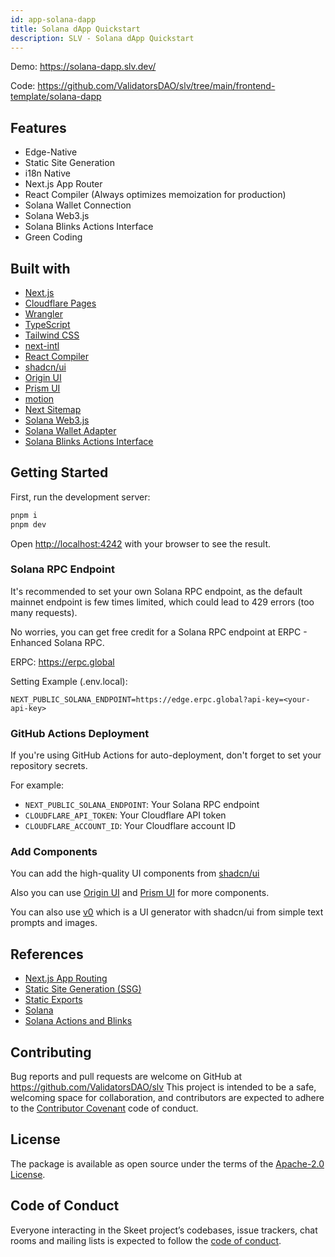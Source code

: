 ```yaml
---
id: app-solana-dapp
title: Solana dApp Quickstart
description: SLV - Solana dApp Quickstart
---
```


Demo: https://solana-dapp.slv.dev/

Code: https://github.com/ValidatorsDAO/slv/tree/main/frontend-template/solana-dapp

## Features

- Edge-Native
- Static Site Generation
- i18n Native
- Next.js App Router
- React Compiler (Always optimizes memoization for production)
- Solana Wallet Connection
- Solana Web3.js
- Solana Blinks Actions Interface
- Green Coding

## Built with

- [Next.js](https://nextjs.org/)
- [Cloudflare Pages](https://pages.cloudflare.com/)
- [Wrangler](https://developers.cloudflare.com/workers/wrangler/)
- [TypeScript](https://www.typescriptlang.org/)
- [Tailwind CSS](https://tailwindcss.com/)
- [next-intl](https://next-intl-docs.vercel.app/)
- [React Compiler](https://react.dev/learn/react-compiler)
- [shadcn/ui](https://ui.shadcn.com/)
- [Origin UI](https://originui.com/)
- [Prism UI](https://prismui.tech/)
- [motion](https://motion.dev/)
- [Next Sitemap](https://github.com/iamvishnusankar/next-sitemap)
- [Solana Web3.js](https://github.com/solana-labs/solana-web3.js/)
- [Solana Wallet Adapter](https://github.com/anza-xyz/wallet-adapter)
- [Solana Blinks Actions Interface](https://github.com/dialectlabs/blinks)

## Getting Started

First, run the development server:

```bash
pnpm i
pnpm dev
```

Open [http://localhost:4242](http://localhost:4242) with your browser to see the
result.

### Solana RPC Endpoint

It's recommended to set your own Solana RPC endpoint, as the default mainnet
endpoint is few times limited, which could lead to 429 errors (too many
requests).

No worries, you can get free credit for a Solana RPC endpoint at ERPC - Enhanced
Solana RPC.

ERPC: https://erpc.global

Setting Example (.env.local):

```
NEXT_PUBLIC_SOLANA_ENDPOINT=https://edge.erpc.global?api-key=<your-api-key>
```

### GitHub Actions Deployment

If you're using GitHub Actions for auto-deployment, don't forget to set your
repository secrets.

For example:

- `NEXT_PUBLIC_SOLANA_ENDPOINT`: Your Solana RPC endpoint
- `CLOUDFLARE_API_TOKEN`: Your Cloudflare API token
- `CLOUDFLARE_ACCOUNT_ID`: Your Cloudflare account ID

### Add Components

You can add the high-quality UI components from
[shadcn/ui](https://ui.shadcn.com/)

Also you can use [Origin UI](https://originui.com/) and
[Prism UI](https://prismui.tech/) for more components.

You can also use [v0](https://v0.dev/) which is a UI generator with shadcn/ui
from simple text prompts and images.

## References

- [Next.js App Routing](https://nextjs.org/docs/app/building-your-application/routing)
- [Static Site Generation (SSG)](https://nextjs.org/docs/pages/building-your-application/rendering/static-site-generation)
- [Static Exports](https://nextjs.org/docs/app/building-your-application/deploying/static-exports)
- [Solana](https://solana.com/)
- [Solana Actions and Blinks](https://solana.com/docs/advanced/actions)

## Contributing

Bug reports and pull requests are welcome on GitHub at
https://github.com/ValidatorsDAO/slv This project is intended to be a safe,
welcoming space for collaboration, and contributors are expected to adhere to
the [Contributor Covenant](http://contributor-covenant.org) code of conduct.

## License

The package is available as open source under the terms of the
[Apache-2.0 License](https://www.apache.org/licenses/LICENSE-2.0).

## Code of Conduct

Everyone interacting in the Skeet project’s codebases, issue trackers, chat
rooms and mailing lists is expected to follow the
[code of conduct](https://github.com/ValidatorsDAO/slv/blob/main/CODE_OF_CONDUCT.md).
